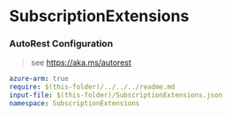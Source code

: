 # SubscriptionExtensions
### AutoRest Configuration
> see https://aka.ms/autorest

``` yaml
azure-arm: true
require: $(this-folder)/../../../readme.md
input-file: $(this-folder)/SubscriptionExtensions.json
namespace: SubscriptionExtensions
```
